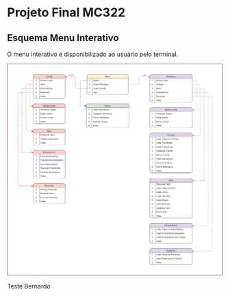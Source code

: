 # Projeto Final MC322

## Esquema Menu Interativo

O menu interativo é disponibilizado ao usuário pelo terminal.

![](https://github.com/phdaccache/Projeto_MC322/blob/main/images/Menu_Interativo.png)

Teste Bernardo